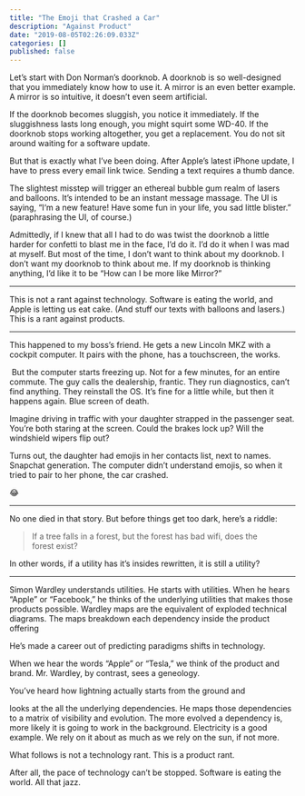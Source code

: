 ```yaml
---
title: "The Emoji that Crashed a Car"
description: "Against Product"
date: "2019-08-05T02:26:09.033Z"
categories: []
published: false
---
```


Let’s start with Don Norman’s doorknob. A doorknob is so well-designed that you immediately know how to use it. A mirror is an even better example. A mirror is so intuitive, it doesn’t even seem artificial.

If the doorknob becomes sluggish, you notice it immediately. If the sluggishness lasts long enough, you might squirt some WD-40. If the doorknob stops working altogether, you get a replacement. You do not sit around waiting for a software update.

But that is exactly what I’ve been doing. After Apple’s latest iPhone update, I have to press every email link twice. Sending a text requires a thumb dance.

The slightest misstep will trigger an ethereal bubble gum realm of lasers and balloons. It’s intended to be an instant message massage. The UI is saying, “I‘m a new feature! Have some fun in your life, you sad little blister.” (paraphrasing the UI, of course.)

Admittedly, if I knew that all I had to do was twist the doorknob a little harder for confetti to blast me in the face, I’d do it. I’d do it when I was mad at myself. But most of the time, I don’t want to think about my doorknob. I don’t want my doorknob to think about me. If my doorknob is thinking anything, I’d like it to be “How can I be more like Mirror?”

---

This is not a rant against technology. Software is eating the world, and Apple is letting us eat cake. (And stuff our texts with balloons and lasers.) This is a rant against products.

---

This happened to my boss’s friend. He gets a new Lincoln MKZ with a cockpit computer. It pairs with the phone, has a touchscreen, the works.

 But the computer starts freezing up. Not for a few minutes, for an entire commute. The guy calls the dealership, frantic. They run diagnostics, can’t find anything. They reinstall the OS. It’s fine for a little while, but then it happens again. Blue screen of death.

Imagine driving in traffic with your daughter strapped in the passenger seat. You’re both staring at the screen. Could the brakes lock up? Will the windshield wipers flip out?

Turns out, the daughter had emojis in her contacts list, next to names. Snapchat generation. The computer didn’t understand emojis, so when it tried to pair to her phone, the car crashed.

😂

---

No one died in that story. But before things get too dark, here’s a riddle:

> If a tree falls in a forest, but the forest has bad wifi, does the forest exist?

In other words, if a utility has it’s insides rewritten, it is still a utility?

---

Simon Wardley understands utilities. He starts with utilities. When he hears “Apple” or “Facebook,” he thinks of the underlying utilities that makes those products possible. Wardley maps are the equivalent of exploded technical diagrams. The maps breakdown each dependency inside the product offering 

  

  

He’s made a career out of predicting paradigms shifts in technology. 

When we hear the words “Apple” or “Tesla,” we think of the product and brand. Mr. Wardley, by contrast, sees a geneology. 

You’ve heard how lightning actually starts from the ground and 

looks at the all the underlying dependencies. He maps those dependencies to a matrix of visibility and evolution. The more evolved a dependency is, more likely it is going to work in the background. Electricity is a good example. We rely on it about as much as we rely on the sun, if not more.

  

What follows is not a technology rant. This is a product rant. 

After all, the pace of technology can’t be stopped. Software is eating the world. All that jazz.

